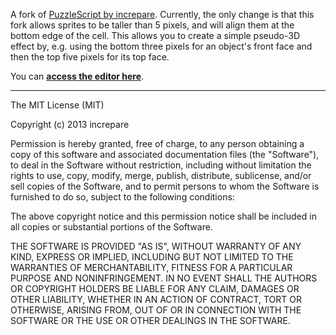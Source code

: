 A fork of [PuzzleScript by increpare](https://github.com/increpare/PuzzleScript).
Currently, the only change is that this fork allows sprites to be taller than 5
pixels, and will align them at the bottom edge of the cell. This allows you to
create a simple pseudo-3D effect by, e.g. using the bottom three pixels for an
object's front face and then the top five pixels for its top face.

You can [**access the editor here**](https://broken-sign-games.github.io/PuzzleScript/editor.html).

-----

The MIT License (MIT)

Copyright (c) 2013 increpare

Permission is hereby granted, free of charge, to any person obtaining a copy
of this software and associated documentation files (the "Software"), to deal
in the Software without restriction, including without limitation the rights
to use, copy, modify, merge, publish, distribute, sublicense, and/or sell
copies of the Software, and to permit persons to whom the Software is
furnished to do so, subject to the following conditions:

The above copyright notice and this permission notice shall be included in
all copies or substantial portions of the Software.

THE SOFTWARE IS PROVIDED "AS IS", WITHOUT WARRANTY OF ANY KIND, EXPRESS OR
IMPLIED, INCLUDING BUT NOT LIMITED TO THE WARRANTIES OF MERCHANTABILITY,
FITNESS FOR A PARTICULAR PURPOSE AND NONINFRINGEMENT. IN NO EVENT SHALL THE
AUTHORS OR COPYRIGHT HOLDERS BE LIABLE FOR ANY CLAIM, DAMAGES OR OTHER
LIABILITY, WHETHER IN AN ACTION OF CONTRACT, TORT OR OTHERWISE, ARISING FROM,
OUT OF OR IN CONNECTION WITH THE SOFTWARE OR THE USE OR OTHER DEALINGS IN
THE SOFTWARE.
